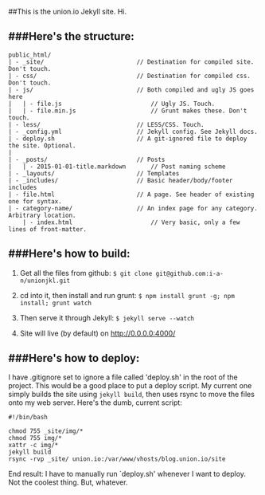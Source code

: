 ##This is the union.io Jekyll site. Hi.

###Here's the structure:
---
```
public_html/
| - _site/                          // Destination for compiled site. Don't touch.
| - css/                            // Destination for compiled css. Don't touch.
| - js/                             // Both compiled and ugly JS goes here
|   | - file.js                         // Ugly JS. Touch.
|   | - file.min.js                     // Grunt makes these. Don't touch.
| - less/                           // LESS/CSS. Touch.
| - _config.yml                     // Jekyll config. See Jekyll docs.
| - deploy.sh                       // A git-ignored file to deploy the site. Optional.
|
| - _posts/                         // Posts
|   | - 2015-01-01-title.markdown       // Post naming scheme
| - _layouts/                       // Templates
| - _includes/                      // Basic header/body/footer includes
| - file.html                       // A page. See header of existing one for syntax.
| - category-name/                  // An index page for any category. Arbitrary location.
    | - index.html                      // Very basic, only a few lines of front-matter.
```

###Here's how to build:
---
1. Get all the files from github: 
`$ git clone git@github.com:i-a-n/unionjkl.git`

2. cd into it, then install and run grunt: 
`$ npm install grunt -g; npm install; grunt watch`

3. Then serve it through Jekyll: 
`$ jekyll serve --watch`

4. Site will live (by default) on http://0.0.0.0:4000/

###Here's how to deploy:
---
I have .gitignore set to ignore a file called 'deploy.sh' in the root of the project. This would be a good place to put a deploy script. My current one simply builds the site using `jekyll build`, then uses rsync to move the files onto my web server. Here's the dumb, current script:

```
#!/bin/bash

chmod 755 _site/img/*
chmod 755 img/*
xattr -c img/*
jekyll build
rsync -rvp _site/ union.io:/var/www/vhosts/blog.union.io/site
```
End result: I have to manually run `deploy.sh' whenever I want to deploy. Not the coolest thing. But, whatever.
